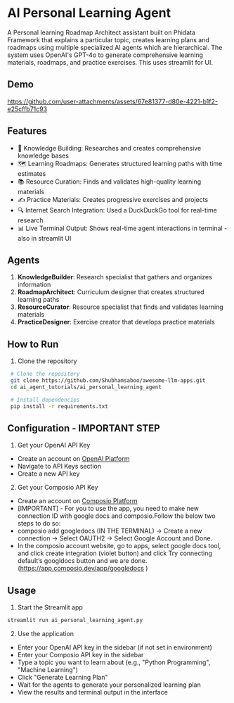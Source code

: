 # AI Personal Learning Agent

A Personal learning Roadmap Architect assistant built on Phidata Framework that explains a particular topic, creates learning plans and roadmaps using multiple specialized AI agents which are hierarchical. The system uses OpenAI's GPT-4o to generate comprehensive learning materials, roadmaps, and practice exercises. This uses streamlit for UI.

## Demo


https://github.com/user-attachments/assets/67e81377-d80e-4221-b1f2-e25cffb71c93



## Features

- 🧠 Knowledge Building: Researches and creates comprehensive knowledge bases
- 🗺️ Learning Roadmaps: Generates structured learning paths with time estimates
- 📚 Resource Curation: Finds and validates high-quality learning materials
- ✍️ Practice Materials: Creates progressive exercises and projects
- 🔍 Internet Search Integration: Used a DuckDuckGo tool for real-time research
- 📊 Live Terminal Output: Shows real-time agent interactions in terminal - also in streamlit UI

## Agents

1. **KnowledgeBuilder**: Research specialist that gathers and organizes information
2. **RoadmapArchitect**: Curriculum designer that creates structured learning paths
3. **ResourceCurator**: Resource specialist that finds and validates learning materials
4. **PracticeDesigner**: Exercise creator that develops practice materials


## How to Run

1. Clone the repository
  ```bash
   # Clone the repository
   git clone https://github.com/Shubhamsaboo/awesome-llm-apps.git
   cd ai_agent_tutorials/ai_personal_learning_agent

   # Install dependencies
   pip install -r requirements.txt
   ```

## Configuration - IMPORTANT STEP

1. Get your OpenAI API Key
- Create an account on [OpenAI Platform](https://platform.openai.com/)
- Navigate to API Keys section
- Create a new API key

2. Get your Composio API Key
- Create an account on [Composio Platform](https://composio.ai/)
- [IMPORTANT] - For you to use the app, you need to make new connection ID with google docs and composio.Follow the below two steps to do so:  
- composio add googledocs (IN THE TERMINAL) -> Create a new connection -> Select OAUTH2 -> Select Google Account and Done.
- In the composio account website, go to apps, select google docs tool, and click create integration (violet button) and click Try connecting default’s googldocs button and we are done. (https://app.composio.dev/app/googledocs )

## Usage

1. Start the Streamlit app
```bash
streamlit run ai_personal_learning_agent.py
```

2. Use the application
- Enter your OpenAI API key in the sidebar (if not set in environment)
- Enter your Composio API key in the sidebar 
- Type a topic you want to learn about (e.g., "Python Programming", "Machine Learning")
- Click "Generate Learning Plan"
- Wait for the agents to generate your personalized learning plan
- View the results and terminal output in the interface
